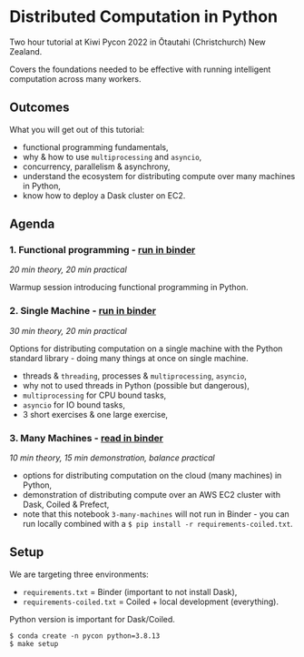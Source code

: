 # Distributed Computation in Python

Two hour tutorial at Kiwi Pycon 2022 in Ōtautahi (Christchurch) New Zealand.

Covers the foundations needed to be effective with running intelligent computation across many workers.


## Outcomes

What you will get out of this tutorial:

- functional programming fundamentals,
- why & how to use `multiprocessing` and `asyncio`,
- concurrency, parallelism & asynchrony,
- understand the ecosystem for distributing compute over many machines in Python,
- know how to deploy a Dask cluster on EC2.


## Agenda

### 1. Functional programming - [run in binder](https://mybinder.org/v2/gh/ADGEfficiency/intro-to-distributed-computation-in-python/HEAD?labpath=notebooks%2F1-functional-programming.ipynb)

*20 min theory, 20 min practical*

Warmup session introducing functional programming in Python.


### 2. Single Machine - [run in binder](https://mybinder.org/v2/gh/ADGEfficiency/intro-to-distributed-computation-in-python/HEAD?labpath=notebooks%2F2-single-machine.ipynb)

*30 min theory, 20 min practical*

Options for distributing computation on a single machine with the Python standard library - doing many things at once on single machine.

- threads & `threading`, processes & `multiprocessing`, `asyncio`,
- why not to used threads in Python (possible but dangerous),
- `multiprocessing` for CPU bound tasks,
- `asyncio` for IO bound tasks,
- 3 short exercises & one large exercise,


### 3. Many Machines - [read in binder](https://mybinder.org/v2/gh/ADGEfficiency/intro-to-distributed-computation-in-python/HEAD?labpath=notebooks%2F3-many-machines.ipynb)

*10 min theory, 15 min demonstration, balance practical*

- options for distributing computation on the cloud (many machines) in Python, 
- demonstration of distributing compute over an AWS EC2 cluster with Dask, Coiled & Prefect,
- note that this notebook `3-many-machines` will not run in Binder - you can run locally combined with a `$ pip install -r requirements-coiled.txt`.


## Setup

We are targeting three environments:

- `requirements.txt` = Binder (important to not install Dask),
- `requirements-coiled.txt` = Coiled + local development (everything).

Python version is important for Dask/Coiled.

```shell
$ conda create -n pycon python=3.8.13
$ make setup
```
